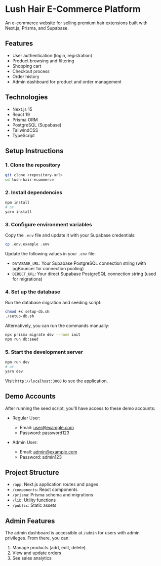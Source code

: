 # Lush Hair E-Commerce Platform

An e-commerce website for selling premium hair extensions built with Next.js, Prisma, and Supabase.

## Features

- User authentication (login, registration)
- Product browsing and filtering
- Shopping cart
- Checkout process
- Order history
- Admin dashboard for product and order management

## Technologies

- Next.js 15
- React 19
- Prisma ORM
- PostgreSQL (Supabase)
- TailwindCSS
- TypeScript

## Setup Instructions

### 1. Clone the repository

```bash
git clone <repository-url>
cd lush-hair-ecommerce
```

### 2. Install dependencies

```bash
npm install
# or
yarn install
```

### 3. Configure environment variables

Copy the `.env` file and update it with your Supabase credentials:

```bash
cp .env.example .env
```

Update the following values in your `.env` file:
- `DATABASE_URL`: Your Supabase PostgreSQL connection string (with pgBouncer for connection pooling)
- `DIRECT_URL`: Your direct Supabase PostgreSQL connection string (used for migrations)

### 4. Set up the database

Run the database migration and seeding script:

```bash
chmod +x setup-db.sh
./setup-db.sh
```

Alternatively, you can run the commands manually:

```bash
npx prisma migrate dev --name init
npm run db:seed
```

### 5. Start the development server

```bash
npm run dev
# or
yarn dev
```

Visit `http://localhost:3000` to see the application.

## Demo Accounts

After running the seed script, you'll have access to these demo accounts:

- Regular User:
  - Email: user@example.com
  - Password: password123

- Admin User:
  - Email: admin@example.com
  - Password: admin123

## Project Structure

- `/app`: Next.js application routes and pages
- `/components`: React components
- `/prisma`: Prisma schema and migrations
- `/lib`: Utility functions
- `/public`: Static assets

## Admin Features

The admin dashboard is accessible at `/admin` for users with admin privileges. From there, you can:

1. Manage products (add, edit, delete)
2. View and update orders
3. See sales analytics 